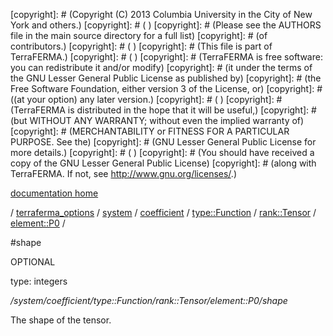 [copyright]: # (Copyright (C) 2013 Columbia University in the City of New York and others.)
[copyright]: # ( )
[copyright]: # (Please see the AUTHORS file in the main source directory for a full list)
[copyright]: # (of contributors.)
[copyright]: # ( )
[copyright]: # (This file is part of TerraFERMA.)
[copyright]: # ( )
[copyright]: # (TerraFERMA is free software: you can redistribute it and/or modify)
[copyright]: # (it under the terms of the GNU Lesser General Public License as published by)
[copyright]: # (the Free Software Foundation, either version 3 of the License, or)
[copyright]: # ((at your option) any later version.)
[copyright]: # ( )
[copyright]: # (TerraFERMA is distributed in the hope that it will be useful,)
[copyright]: # (but WITHOUT ANY WARRANTY; without even the implied warranty of)
[copyright]: # (MERCHANTABILITY or FITNESS FOR A PARTICULAR PURPOSE. See the)
[copyright]: # (GNU Lesser General Public License for more details.)
[copyright]: # ( )
[copyright]: # (You should have received a copy of the GNU Lesser General Public License)
[copyright]: # (along with TerraFERMA. If not, see <http://www.gnu.org/licenses/>.)

[documentation home](Documentation)

/ [terraferma_options](../../../../../../terraferma_options.md) / [system](../../../../../system.md) / [coefficient](../../../../coefficient.md) / [type::Function](../../../type__Function.md) / [rank::Tensor](../../rank__Tensor.md) / [element::P0](../element__P0.md) /

#shape

OPTIONAL 

type: integers

*/system/coefficient/type::Function/rank::Tensor/element::P0/shape*

The shape of the tensor.

[autogenerated]: # (This file was automatically generated from the schema file:/home/cwilson/repos/github/TerraFERMA/TerraFERMA/buckettools/schemas/element.rng.)

